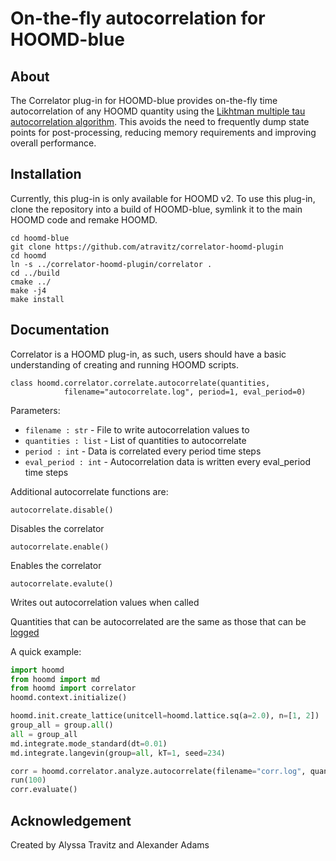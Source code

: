 # On-the-fly autocorrelation for HOOMD-blue

## About

The Correlator plug-in for HOOMD-blue provides on-the-fly time autocorrelation of any HOOMD quantity using the [Likhtman multiple tau autocorrelation algorithm](https://aip.scitation.org/doi/10.1063/1.3491098).
This avoids the need to frequently dump state points for post-processing, reducing memory requirements and improving overall performance.

## Installation

Currently, this plug-in is only available for HOOMD v2.
To use this plug-in, clone the repository into a build of HOOMD-blue, symlink it
to the main HOOMD code and remake HOOMD.

    cd hoomd-blue
    git clone https://github.com/atravitz/correlator-hoomd-plugin
    cd hoomd
    ln -s ../correlator-hoomd-plugin/correlator .
    cd ../build
    cmake ../
    make -j4
    make install

## Documentation

Correlator is a HOOMD plug-in, as such, users should have a basic understanding of creating and running HOOMD scripts.

    class hoomd.correlator.correlate.autocorrelate(quantities,
                filename="autocorrelate.log", period=1, eval_period=0)

Parameters:
* `filename : str` - File to write autocorrelation values to
* `quantities : list` - List of quantities to autocorrelate
* `period : int` - Data is correlated every period time steps
* `eval_period : int` - Autocorrelation data is written every eval_period time steps

Additional autocorrelate functions are:

    autocorrelate.disable()

Disables the correlator

    autocorrelate.enable()

Enables the correlator

    autocorrelate.evalute()

Writes out autocorrelation values when called

Quantities that can be autocorrelated are the same as those that can be [logged](http://hoomd-blue.readthedocs.io/en/stable/module-hoomd-analyze.html)

A quick example:

```python
import hoomd
from hoomd import md
from hoomd import correlator
hoomd.context.initialize()

hoomd.init.create_lattice(unitcell=hoomd.lattice.sq(a=2.0), n=[1, 2])
group_all = group.all()
all = group_all
md.integrate.mode_standard(dt=0.01)
md.integrate.langevin(group=all, kT=1, seed=234)

corr = hoomd.correlator.analyze.autocorrelate(filename="corr.log", quantities="pressure", period=1, eval_period=10)
run(100)
corr.evaluate()
```

## Acknowledgement

Created by Alyssa Travitz and Alexander Adams
